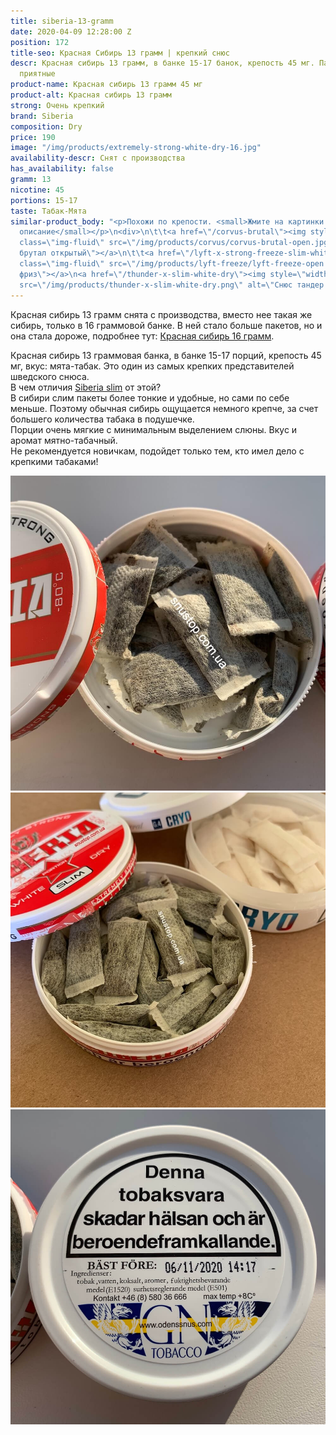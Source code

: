 ```yaml
---
title: siberia-13-gramm
date: 2020-04-09 12:28:00 Z
position: 172
title-seo: Красная Сибирь 13 грамм | крепкий снюс
descr: Красная сибирь 13 грамм, в банке 15-17 банок, крепость 45 мг. Пакеты очень
  приятные
product-name: Красная сибирь 13 грамм 45 мг
product-alt: Красная сибирь 13 грамм
strong: Очень крепкий
brand: Siberia
composition: Dry
price: 190
image: "/img/products/extremely-strong-white-dry-16.jpg"
availability-descr: Снят с производства
has_availability: false
gramm: 13
nicotine: 45
portions: 15-17
taste: Табак-Мята
similar-product_body: "<p>Похожи по крепости. <small>Жмите на картинки и читайте полное
  описание</small></p>\n<div>\n\t\t<a href=\"/corvus-brutal\"><img style=\"width:32%\"
  class=\"img-fluid\" src=\"/img/products/corvus/corvus-brutal-open.jpg\" alt=\"Корвус
  брутал открытый\"></a>\n\t\t<a href=\"/lyft-x-strong-freeze-slim-white\"><img style=\"width:32%\"
  class=\"img-fluid\" src=\"/img/products/lyft-freeze/lyft-freeze-open.jpg\" alt=\"Лифт
  фриз\"></a>\n<a href=\"/thunder-x-slim-white-dry\"><img style=\"width:32%\" class=\"img-fluid\"
  src=\"/img/products/thunder-x-slim-white-dry.png\" alt=\"Снюс тандер х слим\"></a>\n</div>"
---
```


Красная сибирь 13 грамм снята с производства, вместо нее такая же сибирь, только в 16 граммовой банке. В ней стало больше пакетов, но и она стала дороже, подробнее тут: [Красная сибирь 16 грамм](/siberia-white).

Красная сибирь 13 граммовая банка, в банке 15-17 порций, крепость 45 мг, вкус: мята-табак. Это один из самых крепких представителей шведского снюса.<br>
В чем отличия [Siberia slim](/siberia-white-dry-slim) от этой?<br>
В сибири слим пакеты более тонкие и удобные, но сами по себе меньше. Поэтому обычная сибирь ощущается немного крепче, за счет большего количества табака в подушечке.<br>
Порции очень мягкие с минимальным выделением слюны. Вкус и аромат мятно-табачный.<br>
Не рекомендуется новичкам, подойдет только тем, кто имел дело с крепкими табаками!
<div class="popup-gallery d-flex mb-2">
	<a class="mr-2" href="/img/products/siberia-white-dry/siberia-white-dry-open-large.jpg" title="Красная сибирь большие порции"><img class="img-fluid" src="/img/products/siberia-white-dry/siberia-white-dry-open-large.jpg" alt="Красная сибирь большие порции"></a>
	<a class="mr-2" href="/img/products/siberia-white-dry-slim/siberia-open-and-cryo.jpg" title="Красная сибирь слим, на заднем фоне <a href='/g4-cryo-slim-all-white-super-strong'>белый ванильный крио</a>"><img class="img-fluid" src="/img/products/siberia-white-dry-slim/siberia-open-and-cryo.jpg" alt="Красная сибирь слим white dry"></a>
	<a href="/img/products/siberia-white-dry/siberia-large-date.jpg" title="Годен до 6 ноября 2020 года"><img class="img-fluid" src="/img/products/siberia-white-dry/siberia-large-date.jpg" alt="Красная сибирь дата"></a>
</div>